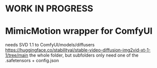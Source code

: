 # WORK IN PROGRESS
# MimicMotion wrapper for ComfyUI

needs SVD 1.1 to ComfyUI/models/diffusers https://huggingface.co/stabilityai/stable-video-diffusion-img2vid-xt-1-1/tree/main
the whole folder, but subfolders only need one of the .safetensors + config.json